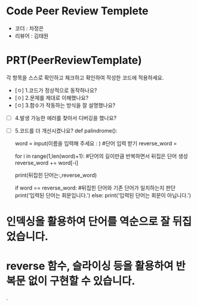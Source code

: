 
# Code Peer Review Templete
- 코더 : 차정은
- 리뷰어 : 김태원
# PRT(PeerReviewTemplate)
각 항목을 스스로 확인하고 체크하고 확인하여 작성한 코드에 적용하세요.
- [ㅇ] 1.코드가 정상적으로 동작하나요?
- [ㅇ] 2.문제를 제대로 이해했나요?
- [ㅇ] 3.함수가 작동하는 방식을 잘 설명했나요?
- [ ] 4.발생 가능한 에러를 찾아서 디버깅을 했나요?
- [ ] 5.코드를 더 개선시켰나요?
def palindrome():
 
  word  = input(이름을 입력해 주세요 :   )      #단어 입력 받기
  reverse_word = 

  for i in range(1,len(word)+1):                  #단어의 길이만큼 반복하면서 뒤집은 단어 생성
    reverse_word += word[-i]

  print(뒤집힌 단어는:,reverse_word)
  
  if word == reverse_word:                        #뒤집힌 단어와 기존 단어가 일치하는지 판단
    print('입력된 단어는 회문입니다.')
  else:
    print('입력된 단어는 회문이 아닙니다.')

# 인덱싱을 활용하여 단어를 역순으로 잘 뒤집었습니다.
# reverse 함수, 슬라이싱 등을 활용하여 반복문 없이 구현할 수 있습니다.
.
